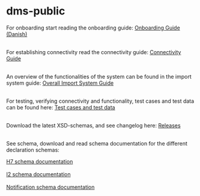# dms-public
For onboarding start reading the onboarding guide:
[Onboarding Guide (Danish)](https://github.com/skat/dms-public/raw/master/Onboarding%20Documents/OnboardingGuideToldsystemet.docx) <br/><br/>

For establishing connectivity read the connectivity guide: 
[Connectivity Guide](https://github.com/skat/dms-public/raw/master/Onboarding%20Documents/ConnectivityGuide.docx) <br/><br/>

An overview of the functionalities of the system can be found in the import system guide: 
[Overall Import System Guide](https://github.com/skat/dms-public/raw/master/Onboarding%20Documents/ImportSystemGuide.docx) <br/><br/>

For testing, verifying connectivity and functionality, test cases and test data can be found here: 
[Test cases and test data](https://skat.github.io/dms-public/test-data) <br/><br/>


Download the latest XSD-schemas, and see changelog here:
[Releases](https://github.com/skat/dms-public/releases/) <br/><br/>

See schema, download and read schema documentation for the different declaration schemas:

[H7 schema documentation](https://skat.github.io/dms-public/H7%20XSDs/) <br/><br/>
[I2 schema documentation](https://skat.github.io/dms-public/I2%20XSDs/) <br/><br/>
[Notification schema documentation](https://skat.github.io/dms-public/Notification%20XSDs/) <br/><br/>


